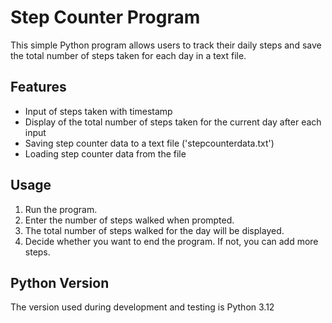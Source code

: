 # Step Counter Program

This simple Python program allows users to track their daily steps and save the total number of steps taken for each day in a text file.

## Features

- Input of steps taken with timestamp
- Display of the total number of steps taken for the current day after each input
- Saving step counter data to a text file ('stepcounterdata.txt')
- Loading step counter data from the file

## Usage

1. Run the program.
2. Enter the number of steps walked when prompted.
3. The total number of steps walked for the day will be displayed.
4. Decide whether you want to end the program. If not, you can add more steps.

## Python Version

The version used during development and testing is Python 3.12
